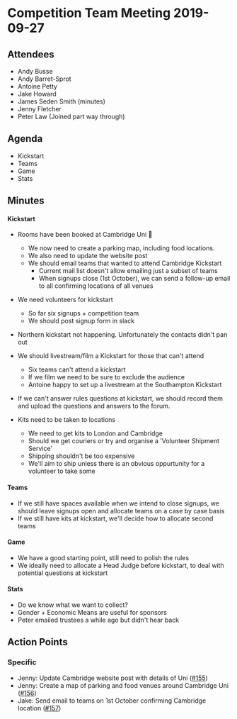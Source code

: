 # Competition Team Meeting 2019-09-27



## Attendees

- Andy Busse
- Andy Barret-Sprot
- Antoine Petty
- Jake Howard
- James Seden Smith (minutes)
- Jenny Fletcher
- Peter Law (Joined part way through)

## Agenda

- Kickstart
- Teams
- Game
- Stats

## Minutes

#### Kickstart

- Rooms have been booked at Cambridge Uni :tada:
  - We now need to create a parking map, including food locations.
  - We also need to update the website post
  - We should email teams that wanted to attend Cambridge Kickstart
    - Current mail list doesn't allow emailing just a subset of teams
    - When signups close (1st October), we can send a follow-up email to all confirming locations of all venues

- We need volunteers for kickstart
  - So far six signups + competition team
  - We should post signup form in slack

- Northern kickstart not happening. Unfortunately the contacts didn't pan out

- We should livestream/film a Kickstart for those that can't attend
  - Six teams can't attend a kickstart
  - If we film we need to be sure to exclude the audience
  - Antoine happy to set up a livestream at the Southampton Kickstart

- If we can't answer rules questions at kickstart, we should record them and upload the questions and answers to the forum.

- Kits need to be taken to locations
  - We need to get kits to London and Cambridge
  - Should we get couriers or try and organise a 'Volunteer Shipment Service'
  - Shipping shouldn't be too expensive
  - We'll aim to ship unless there is an obvious oppurtunity for a volunteer to take some


#### Teams
 - If we still have spaces available when we intend to close signups, we should leave signups open and allocate teams on a case by case basis
 - If we still have kits at kickstart, we'll decide how to allocate second teams

#### Game

- We have a good starting point, still need to polish the rules
- We ideally need to allocate a Head Judge before kickstart, to deal with potential questions at kickstart

#### Stats
 - Do we know what we want to collect?
  - Gender + Economic Means are useful for sponsors
  - Peter emailed trustees a while ago but didn't hear back

## Action Points

### Specific

- Jenny: Update Cambridge website post with details of Uni ([#155](https://github.com/srobo/competition-team-minutes/issues/155))
- Jenny: Create a map of parking and food venues around Cambridge Uni ([#156](https://github.com/srobo/competition-team-minutes/issues/156))
- Jake: Send email to teams on 1st October confirming Cambridge location ([#157](https://github.com/srobo/competition-team-minutes/issues/157))
